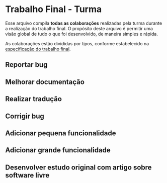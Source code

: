 # Trabalho Final - Turma

Esse arquivo compila **todas as colaborações** realizadas pela turma durante a realização do trabalho final.
O propósito deste arquivo é permitir uma visão global de tudo o que foi desenvolvido, de maneira simples e rápida.

As colaborações estão divididas por tipos, conforme estabelecido na [especificação do trabalho final](../trabalho-final.md).

## Reportar bug

## Melhorar documentação

## Realizar tradução

## Corrigir bug

## Adicionar pequena funcionalidade

## Adicionar grande funcionalidade

## Desenvolver estudo original com artigo sobre software livre
